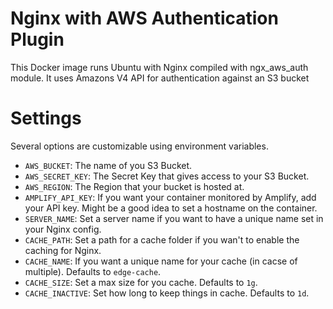 # Nginx with AWS Authentication Plugin

This Docker image runs Ubuntu with Nginx compiled with ngx_aws_auth module.
It uses Amazons V4 API for authentication against an S3 bucket

# Settings

Several options are customizable using environment variables.

* ``AWS_BUCKET``: The name of you S3 Bucket.
* ``AWS_SECRET_KEY``: The Secret Key that gives access to your S3 Bucket.
* ``AWS_REGION``: The Region that your bucket is hosted at.
* ``AMPLIFY_API_KEY``: If you want your container monitored by Amplify, add your API key. Might be a good idea to set a hostname on the container.
* ``SERVER_NAME``: Set a server name if you want to have a unique name set in your Nginx config.
* ``CACHE_PATH``: Set a path for a cache folder if you wan't to enable the caching for Nginx.
* ``CACHE_NAME``: If you want a unique name for your cache (in cacse of multiple). Defaults to ``edge-cache``.
* ``CACHE_SIZE``: Set a max size for you cache. Defaults to ``1g``.
* ``CACHE_INACTIVE``: Set how long to keep things in cache. Defaults to ``1d``.